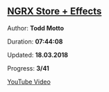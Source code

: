 
## [NGRX Store + Effects](https://coursehunter.net/course/ngrx-store-effects)

Author: **Todd Motto**

Duration: **07:44:08**

Updated: **18.03.2018**

Progress: **3/41**

[YouTube Video](https://www.youtube.com/playlist?list=PLW2eQOsUPlWJRfWGOi9gZdc3rE4Fke0Wv)
